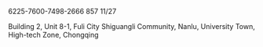 6225-7600-7498-2666
857
11/27

Building 2, Unit 8-1, Fuli City Shiguangli Community, Nanlu, University Town, High-tech Zone, Chongqing
